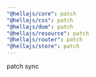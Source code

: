 ```yaml
---
"@hellajs/core": patch
"@hellajs/css": patch
"@hellajs/dom": patch
"@hellajs/resource": patch
"@hellajs/router": patch
"@hellajs/store": patch
---
```


patch sync
